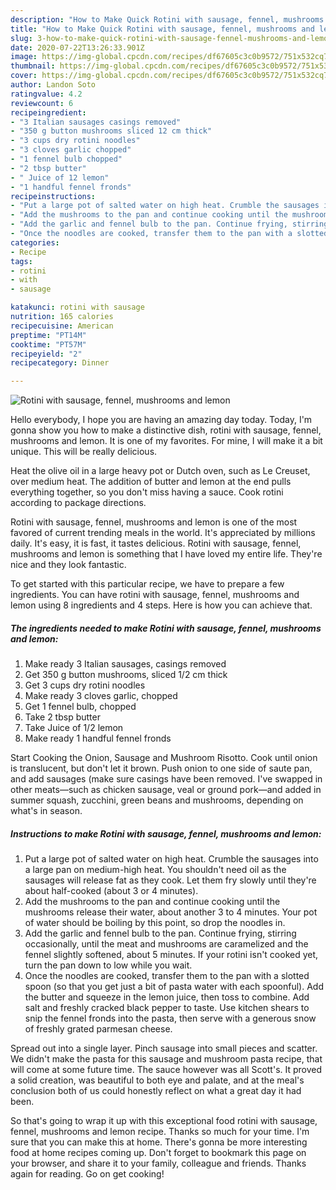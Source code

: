 ```yaml
---
description: "How to Make Quick Rotini with sausage, fennel, mushrooms and lemon"
title: "How to Make Quick Rotini with sausage, fennel, mushrooms and lemon"
slug: 3-how-to-make-quick-rotini-with-sausage-fennel-mushrooms-and-lemon
date: 2020-07-22T13:26:33.901Z
image: https://img-global.cpcdn.com/recipes/df67605c3c0b9572/751x532cq70/rotini-with-sausage-fennel-mushrooms-and-lemon-recipe-main-photo.jpg
thumbnail: https://img-global.cpcdn.com/recipes/df67605c3c0b9572/751x532cq70/rotini-with-sausage-fennel-mushrooms-and-lemon-recipe-main-photo.jpg
cover: https://img-global.cpcdn.com/recipes/df67605c3c0b9572/751x532cq70/rotini-with-sausage-fennel-mushrooms-and-lemon-recipe-main-photo.jpg
author: Landon Soto
ratingvalue: 4.2
reviewcount: 6
recipeingredient:
- "3 Italian sausages casings removed"
- "350 g button mushrooms sliced 12 cm thick"
- "3 cups dry rotini noodles"
- "3 cloves garlic chopped"
- "1 fennel bulb chopped"
- "2 tbsp butter"
- " Juice of 12 lemon"
- "1 handful fennel fronds"
recipeinstructions:
- "Put a large pot of salted water on high heat. Crumble the sausages into a large pan on medium-high heat. You shouldn&#39;t need oil as the sausages will release fat as they cook. Let them fry slowly until they&#39;re about half-cooked (about 3 or 4 minutes)."
- "Add the mushrooms to the pan and continue cooking until the mushrooms release their water, about another 3 to 4 minutes. Your pot of water should be boiling by this point, so drop the noodles in."
- "Add the garlic and fennel bulb to the pan. Continue frying, stirring occasionally, until the meat and mushrooms are caramelized and the fennel slightly softened, about 5 minutes. If your rotini isn&#39;t cooked yet, turn the pan down to low while you wait."
- "Once the noodles are cooked, transfer them to the pan with a slotted spoon (so that you get just a bit of pasta water with each spoonful). Add the butter and squeeze in the lemon juice, then toss to combine. Add salt and freshly cracked black pepper to taste. Use kitchen shears to snip the fennel fronds into the pasta, then serve with a generous snow of freshly grated parmesan cheese."
categories:
- Recipe
tags:
- rotini
- with
- sausage

katakunci: rotini with sausage 
nutrition: 165 calories
recipecuisine: American
preptime: "PT14M"
cooktime: "PT57M"
recipeyield: "2"
recipecategory: Dinner

---
```



![Rotini with sausage, fennel, mushrooms and lemon](https://img-global.cpcdn.com/recipes/df67605c3c0b9572/751x532cq70/rotini-with-sausage-fennel-mushrooms-and-lemon-recipe-main-photo.jpg)

Hello everybody, I hope you are having an amazing day today. Today, I'm gonna show you how to make a distinctive dish, rotini with sausage, fennel, mushrooms and lemon. It is one of my favorites. For mine, I will make it a bit unique. This will be really delicious.

Heat the olive oil in a large heavy pot or Dutch oven, such as Le Creuset, over medium heat. The addition of butter and lemon at the end pulls everything together, so you don&#39;t miss having a sauce. Cook rotini according to package directions.

Rotini with sausage, fennel, mushrooms and lemon is one of the most favored of current trending meals in the world. It's appreciated by millions daily. It's easy, it is fast, it tastes delicious. Rotini with sausage, fennel, mushrooms and lemon is something that I have loved my entire life. They're nice and they look fantastic.


To get started with this particular recipe, we have to prepare a few ingredients. You can have rotini with sausage, fennel, mushrooms and lemon using 8 ingredients and 4 steps. Here is how you can achieve that.

<!--inarticleads1-->

##### The ingredients needed to make Rotini with sausage, fennel, mushrooms and lemon:

1. Make ready 3 Italian sausages, casings removed
1. Get 350 g button mushrooms, sliced 1/2 cm thick
1. Get 3 cups dry rotini noodles
1. Make ready 3 cloves garlic, chopped
1. Get 1 fennel bulb, chopped
1. Take 2 tbsp butter
1. Take  Juice of 1/2 lemon
1. Make ready 1 handful fennel fronds


Start Cooking the Onion, Sausage and Mushroom Risotto. Cook until onion is translucent, but don&#39;t let it brown. Push onion to one side of saute pan, and add sausages (make sure casings have been removed. I&#39;ve swapped in other meats—such as chicken sausage, veal or ground pork—and added in summer squash, zucchini, green beans and mushrooms, depending on what&#39;s in season. 

<!--inarticleads2-->

##### Instructions to make Rotini with sausage, fennel, mushrooms and lemon:

1. Put a large pot of salted water on high heat. Crumble the sausages into a large pan on medium-high heat. You shouldn&#39;t need oil as the sausages will release fat as they cook. Let them fry slowly until they&#39;re about half-cooked (about 3 or 4 minutes).
1. Add the mushrooms to the pan and continue cooking until the mushrooms release their water, about another 3 to 4 minutes. Your pot of water should be boiling by this point, so drop the noodles in.
1. Add the garlic and fennel bulb to the pan. Continue frying, stirring occasionally, until the meat and mushrooms are caramelized and the fennel slightly softened, about 5 minutes. If your rotini isn&#39;t cooked yet, turn the pan down to low while you wait.
1. Once the noodles are cooked, transfer them to the pan with a slotted spoon (so that you get just a bit of pasta water with each spoonful). Add the butter and squeeze in the lemon juice, then toss to combine. Add salt and freshly cracked black pepper to taste. Use kitchen shears to snip the fennel fronds into the pasta, then serve with a generous snow of freshly grated parmesan cheese.


Spread out into a single layer. Pinch sausage into small pieces and scatter. We didn&#39;t make the pasta for this sausage and mushroom pasta recipe, that will come at some future time. The sauce however was all Scott&#39;s. It proved a solid creation, was beautiful to both eye and palate, and at the meal&#39;s conclusion both of us could honestly reflect on what a great day it had been. 

So that's going to wrap it up with this exceptional food rotini with sausage, fennel, mushrooms and lemon recipe. Thanks so much for your time. I'm sure that you can make this at home. There's gonna be more interesting food at home recipes coming up. Don't forget to bookmark this page on your browser, and share it to your family, colleague and friends. Thanks again for reading. Go on get cooking!

